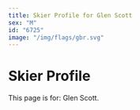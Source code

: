 ```yaml
---
title: Skier Profile for Glen Scott
sex: "M"
id: "6725"
image: "/img/flags/gbr.svg" 
---
```


# Skier Profile

This page is for: Glen Scott.
    